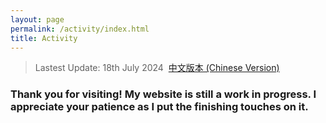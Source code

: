 ```yaml
---
layout: page
permalink: /activity/index.html
title: Activity
---
```


> Lastest Update: 18th July 2024&nbsp;  [中文版本 (Chinese Version)](https://yapengf.com/activity-zh/)

### Thank you for visiting! My website is still a work in progress. I appreciate your patience as I put the finishing touches on it.
